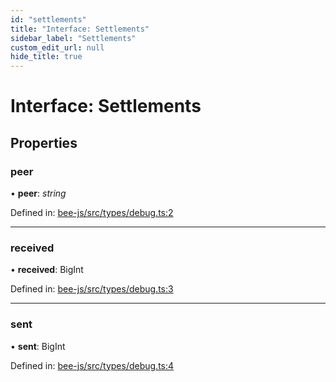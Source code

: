 ```yaml
---
id: "settlements"
title: "Interface: Settlements"
sidebar_label: "Settlements"
custom_edit_url: null
hide_title: true
---
```


# Interface: Settlements

## Properties

### peer

• **peer**: *string*

Defined in: [bee-js/src/types/debug.ts:2](https://github.com/ethersphere/bee-js/blob/9a547fe/src/types/debug.ts#L2)

___

### received

• **received**: BigInt

Defined in: [bee-js/src/types/debug.ts:3](https://github.com/ethersphere/bee-js/blob/9a547fe/src/types/debug.ts#L3)

___

### sent

• **sent**: BigInt

Defined in: [bee-js/src/types/debug.ts:4](https://github.com/ethersphere/bee-js/blob/9a547fe/src/types/debug.ts#L4)

